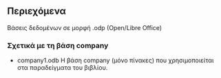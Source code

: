 ## Περιεχόμενα

Βάσεις δεδομένων σε μορφή .odp (Open/Libre Office)

### Σχετικά με τη βάση company
* company1.odb      Η βάση company (μόνο πίνακες) που χρησιμοποιείται στα παραδείγματα του βιβλίου.

